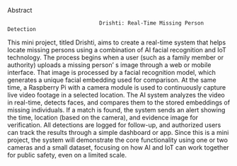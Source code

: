  Abstract

                                 Drishti: Real-Time Missing Person Detection

This mini project, titled  Drishti, aims to create a real-time system that helps locate missing persons using a combination of  AI facial recognition and  IoT technology. The process begins when a user (such as a family member or authority) uploads a missing person’ s image through a web or mobile interface. That image is processed by a facial recognition model, which generates a unique facial embedding used for comparison.
At the same time, a  Raspberry Pi with a camera module is used to continuously capture live video footage in a selected location. The AI system analyzes the video in real-time, detects faces, and compares them to the stored embeddings of missing individuals. If a match is found, the system sends an alert showing the time, location (based on the camera), and evidence image for verification.
All detections are logged for follow-up, and authorized users can track the results through a simple dashboard or app. Since this is a mini project, the system will demonstrate the core functionality using one or two cameras and a small dataset, focusing on how  AI and IoT can work together for public safety, even on a limited scale.
